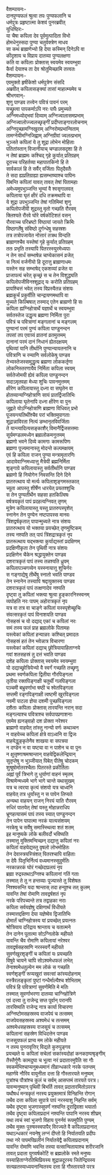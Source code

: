 वैशम्पायनः-  
दानपुण्यफलं श्रुत्वा तपः पुण्यफलानि च  
धर्मपुत्रः प्रहृष्टात्मा केशवं पुनरब्रवीत्  
युधिष्ठिरः-  
या चैषा कपिला देव पूर्वमुत्पादिता विभो  
होमधेनुस्सदा पुण्या चतुर्वक्त्रेण माधव  
सा कथं ब्राह्मणेभ्यो हि देया कस्मिन् दिनेऽपि वा  
कीदृशाय च विप्राय दातव्या पुण्यलक्षणा  
कति वा कपिलाः प्रोक्तास् स्वयमेव स्वयम्भुवा  
कैर्वा देयाश्च ता देव श्रोतुमिच्छामि तत्त्वतः  
वैशम्पायनः-  
एवमुक्तो हृषीकेशो धर्मपुत्रेण संसदि  
अब्रवीत् कपिलासङ्क्यां तासां माहात्म्यमेव च  
श्रीभगवान्-  
शृणु पाण्डव तत्त्वेन पवित्रं पावनं परम्  
यच्छ्रुत्वा पापकर्माऽपि नरः पापैः प्रमुच्यते  
अग्निमध्योद्भवां दिव्याम् अग्निज्वालासमप्रभाम्  
अग्निज्वालोज्ज्वलच्छृङ्गीं प्रदीप्ताङ्गारलोचनाम्  
अग्निपुच्छामग्निखुराम् अग्निरोमप्रभान्विताम्  
तामग्नेयीमग्निजिह्वाम् अग्निग्रीवां ज्वलत्प्रभाम्  
भुञ्जते कपिलां ये तु शूद्रा लोभेन मोहिताः  
पतितांस्तान् विजानीयाच् चण्डालसदृशा हि ते  
न तेषां ब्राह्ममः कश्चिद् गृहे कुर्यात् प्रतिग्रहम्  
दूराच्च परिहर्तव्या महापातकिनो हि ते  
सार्वकालं हि ते सर्वैर् वर्जिताः पितृदैवतैः  
ते सदा ह्यप्रतिग्राह्या ह्यसम्भाष्याश्च पापिनः  
पिबन्ति कपिलां यावत् तावत् तेषां पितामहाः  
अमेध्यमुपभुञ्जन्ति भूम्यां वै श्वसृगालवत्  
कपिलाया घृतं क्षीरं दधि तक्रमथापि वा  
ये शूद्रा उपभुञ्जन्ति तेषां गतिमिमां शृणु  
कपिलोपजीवी शूद्रस्तु मृतो गच्छति रौरवम्  
क्लिश्यते रौरवे घोरे वर्षकोटिशतं वसन्  
रौरवाच्च परिभ्रष्टो विष्ठायां जायते क्रिमिः  
विष्ठागर्तेषु संविष्ठो दुर्गन्धेषु सहस्रशः  
तत्र तत्रोपजायेत नोत्तारं तत्रथ विन्दति  
ब्राह्मणश्चैव यस्तेषां गृहे कुर्यात् प्रतिग्रहम्  
ततः प्रभृति तस्यापि पितरस्स्युरमेध्यपाः  
न तेन सार्धं सम्भाषेन्न चाप्येकासनं व्रजेत्  
स नित्यं वर्जनीयो हि दूरात्तु ब्राह्मणाधमः  
यस्तेन सह सम्भाषेद् एकशय्यां व्रजेत वा  
प्राजापत्यं चरेत् कृच्छ्रं स च तेन विशुद्ध्यति  
कपिलोपजीविनश्शूद्राद् यः करोति प्रतिग्रहम्  
प्रायश्चित्तं भवेत् तस्य विप्रस्यैतन्न संशयः  
ब्रह्मकूर्चं प्रकुर्वीति चान्द्रायणमथापि वा  
मुच्यते किल्बिषात् तस्माद् एतेन ब्राह्मणो हि सः  
कपिला ह्यग्निहोत्रार्थे यज्ञार्थे च स्वयम्भुवा  
सर्वतस्तेज उद्धृत्य ब्रह्मणा निर्मिता पुरा  
पवित्रं च पवित्राणां मङ्गलानां च मङ्गलम्  
पुण्यानां परमं पुण्यं कपिला पाण्डुनन्दन  
तपसां तप एवाग्र्यं व्रातनां व्रतमुत्तमम्  
दानानां परमं दानं निधानं ह्येतदक्षयम्  
पृथिव्यां यानि तीर्थानि पुण्यान्यायतनानि च  
पवित्राणि च रम्याणि सर्वलोकेषु पाण्डव  
तेभ्यस्तेजस्समुद्धृत्य ब्रह्मणा लोककर्तृणा  
लोकनिस्तरणायैव निर्मिता कपिला स्वयम्  
सर्वतेजोमयी ह्येवं कपिला पाण्डुनन्दन  
सदाऽमृतवहा मेध्या शुचिः पावनमुत्तमम्  
क्षीरेण कपिलायास्तु दध्ना वा सघृतेन वा  
होतव्यान्यग्निहोत्राणि सायं प्रातर्द्विजातिभिः  
कपिलाया घृतेनापि दध्ना क्षीरेण वा पुनः  
जुह्वते योऽग्निहोत्राणि ब्राह्मणा विधिवत् प्रभो  
पूजयन्त्यतिथींश्चैव परां भक्तिमुपागताः  
शूद्रान्नाविरता नित्यं डम्भानृतविवर्जिताः  
ते यान्त्यादित्यसङ्काशैर् विमानैर्द्विजसत्तमाः  
सूर्यमण्डलमध्येन ब्रह्मलोकमनुत्तमम्  
ब्रह्मणो भवने दिव्ये कामगाः कामरूपिणः  
ब्रह्मणा पूज्यमानास्तु मोदन्ते कल्पमक्षयम्  
एवं हि कपिला राजन् पुण्या मन्त्रामृतारणिः  
आदावेवाग्निमध्यात्तु मैत्रेयी ब्रह्मनिर्मिता  
शृङ्गाग्रे कपिलायास्तु सर्वतीर्थानि पाण्डव  
ब्रह्मणो हि नियोगेन निवसन्ति दिने दिने  
प्रातरुत्थाय यो मर्त्यः कपिलाशृङ्गमस्तकात्  
च्युता आपस्तु शीर्षेण धारयेत् प्रयतश्शुचिः  
स तेन पुण्यतीर्थेन सहसा हतकिल्विषः  
वर्षत्रयकृतं पापं प्रदहत्यग्निवत् तृणम्  
मूत्रेण कपिलायास्तु यस्तु प्रातरुपस्पृशेत्  
स्नानेन तेन पुण्येन नष्टपापस्स मानवः  
त्रिंशद्वर्षकृतात् पापान्मुच्यते नात्र संशयः  
प्रातरुत्थाय यो भक्तया प्रयच्छेत् तृणमुष्टिकम्  
तस्य नश्यति तत् पापं त्रिंशद्रात्रकृतं नृप  
प्रातरूत्थाय यद्भक्त्या कुर्याद्यस्तां प्रदक्षिणम्  
प्रदक्षिणीकृता तेन पृथिवी नात्र संशयः  
प्रदक्षिणेन चैकेन श्रद्धायुक्तेन पाण्डव  
दशरात्रकृतं पापं तस्य तन्नश्यति ध्रुवम्  
कपिलापञ्चगव्येन यस्स्नायात्तु शुचिर्नरः  
स गङ्गाद्येषु तीर्थेषु स्नातो भवति पाण्डव  
तेन स्नानेन तस्यापि श्रद्दायुक्तस्य पाण्डव  
दशरात्रकृतं पापं तत्क्षणादेव नश्यति  
दृष्ट्वा तु कपिलां भक्त्या श्रुत्वा हुङ्कारनिस्स्वनम्  
व्यपोहति नरः पापम् अहोरात्रकृतं नृप  
यत्र वा तत्र वा चाङ्गे कपिलां यस्स्पृशेच्छुचिः  
संवत्सरकृतं पापं विनाशयति पाण्डव  
गोसहस्रं च यो दद्याद् एकां च कपिलां नरः  
समं तस्य फलं प्राह ब्रह्मलोके पितामहः  
यस्त्वेकां कपिलां हन्यान्नरः कश्चित् प्रमादतः  
गोसहस्रं हतं तेन भवेन्नात्र विचारणा  
यस्त्वेकां कपिलां दद्याच् छ्रोत्रियायाहिताग्नये  
गवां शतसहस्रं तु दत्तं भवति पाण्डव  
दशेह कपिलाः प्रोक्तास् स्वयमेव स्वयम्भुवा  
यो दद्याच्छ्रोत्रियेभ्यो वै स्वर्गं गच्छति तच्छृणु  
प्रथमा स्वर्णकपिला द्वितीया गौरपिङ्गला  
तृतीया रक्तपिङ्गाक्षी चतुर्थीं गलपिङ्गला  
पञ्चमी बभ्रुवर्णाभा षष्ठी च श्वेतपिङ्गला  
सप्तमी रङ्गपिङ्गाक्षी त्वष्टमी खुरपिङ्गला  
नवमी पाटला ज्ञेया दशमी पुच्छपिङ्गला  
दशैताः कपिलाः प्रोक्तास् तारयन्ति नरान् सदा  
मङ्गल्याश्च पवित्राश्च सर्वपापप्रणाशनाः  
एवमेव ह्यनड्वाहो दश प्रोक्ता नरेश्वर  
ब्राह्मणो वाहयेत् तांस्तु नान्यो वर्णः कथञ्चन  
न वाहयेच्च कपिलां क्षेत्रे वाऽध्वनि वा द्विजः  
वाहयेद्धुङ्कृतेनैव शाखया वा सपत्रया  
न दण्डेन न वा यष्ट्या वा न पाशेन च वा पुनः  
न क्षुत्तृष्णाश्रमश्रान्तान् वाहयेद्विकलेन्द्रियान्  
सुतृप्तेषु न भुञ्जीयात् पिबेत् पीतेषु चोदकम्  
शुश्रूषोर्मातरश्चैताः पितरस्ते प्रकीर्तिताः  
अह्नां पूर्वं त्रिभागे तु धुर्याणां वाहनं स्मृतम्  
विश्रामेन्मध्यमे भागे भागे चान्ते यथासुखम्  
यत्र च त्वरया कृत्यं संशयो यत्र चाध्वनि  
वाहयेत् तत्र धुर्यांस्तु न स पापेन लिप्यते  
अन्यथा वाहयन् राजन् निरयं याति रौरवम्  
रुधिरं पातयेत् तेषां यस्तु मोहान्नराधिप  
भ्रूणहत्यासमं पापं तस्य स्यात् पाण्डुनन्दन  
तेन पापेन पापात्मा नरकं यात्यसंशयम्  
नरकेषु च सर्वेषु समास्स्थित्वा शतं शतम्  
इह मानुष्यके लोके बलीवर्दो भविष्यति  
तस्मात्तु मुक्तिमन्विच्छन् दद्यात्तु कपिलां नरः  
कपिलां वाहयेद्यस्तु वृषलो लोभमोहितः  
तेन देवास्त्रयस्त्रिंशत् पितरश्चापि वाहिताः  
स देवैः पितृभिर्नित्यं वध्यमानस्सुदुर्मतिः  
नरकान्नरकं घोरं गच्छेदाप्रलयं नृप  
ब्रह्मा रुद्रस्तथाऽग्निश्च कपिलानां गतिं गताः  
तस्मात् ते तु न हन्तव्याः पूज्यास्ते तु विशेषतः  
निश्श्वसन्ति यदा श्रान्तास् तदा हन्युश्च तत् कुलम्  
यावन्ति तेषां रोमाणि तावद्वर्षशतं नृप  
नरके परिपच्यन्ते तत्र तद्वाहका नराः  
कपिला सर्वयज्ञेषु दक्षिणार्थं विधीयते  
तस्मात्तद्दक्षिणा देया यज्ञेष्वेव द्विजातिभिः  
होमार्तं चाग्निहोत्रस्य यां प्रयच्छेत् प्रयत्नतः  
श्रोत्रियाय दरिद्राय श्रान्ताय च यतात्मने  
तेन दानेन पूतात्मा सोऽग्निलोके महीयते  
यावन्ति चैव रोमाणि कपिलायां नरेश्वर  
तावद्वर्षसहस्राणि नरस्स्वर्गे महीयते  
सुवर्णखुरशृङ्गीं च कपिलां यः प्रयच्छति  
विषुवे चायने चापि सोऽश्वमेधफलं लभेत्  
तेनाश्वमेधतुल्येन मम लोकं स गच्छति  
स्वर्णशृङ्गीं रूप्यखुरां सवत्सां कांस्यदोहनाम्  
वस्त्रैरलङ्कृतां पुष्टां गन्धैर्माल्यैश्च शोभिताम्  
पवित्रं हि पवित्राणां सुवर्णमिति मे मतिः  
तस्मात् सुवर्णाभरणा दातव्या चाग्निहोत्रिणे  
एवं दत्त्वा तु राजेन्द्र सप्त पूर्वान् परानपि  
तारयिष्यति राजेन्द्र नात्र कार्या विचारणा  
अग्निष्टोमसहस्रस्य वाजपेयं च तत्समम्  
वाजपेयसहस्रस्य अश्वमेधं च तत्समम्  
अश्वमेधसहस्रस्य राजसूयं च तत्समम्  
कपिलानां सहस्रेण विधिदत्तेन पाण्डव  
राजसूयफलं प्राप्य मम लोके महीयते  
न तस्य पुनरावृत्तिर् विद्यते कुरुपुङ्गव  
प्रयच्छते यः कपिलां सचेलां सकांस्यदोहां कनकाण्र्यश्रृङ्गीम्  
तैस्तैर्गुणैः कामदुघा च भूत्वा नरं प्रदातारमुपैति सा गौः  
स्वकर्मभिश्चाप्यनुबध्यमानं तीव्रान्धकारे नरके पतन्तम्  
महार्णवे नौरिव वायुनीता दत्ता हि गौस्तारयते मनुष्यम्  
पुत्रांश्च पौत्रांश्च कुलं च सर्वम् आसप्तमं तारयते परत्र।  
यावन्मनुष्यान् पृथिवी बिभर्ति तावत् प्रदातारमितोऽपरत्र  
यथौषधं मन्त्रकृतं नरस्य प्रयुक्तमात्रं विनिहन्ति रोगान्  
तथैव दत्ता कपिला सुपात्रे पापं नरस्याशु निहन्ति सर्वम्  
यथैव दृष्ट्वा भुजगास्सुपर्णं नश्यन्ति दूराद्विवशा भयार्ताः  
तथैव दृष्ट्वा कपिलाप्रदानं नश्यन्ति पापानि नरस्य शीघ्रम्  
यथा त्वचं स्वां भुजगो विहाय पुनर्नवं रूपमुपैति पुण्यम्  
तथैव मुक्तः पुरुषस्स्वपापैर् विरज्यते वै कपिलाप्रदानात्  
यथाऽन्धकारं नयनेषु लग्नं दीप्तो हि निर्यातयति प्रदीपः  
तथा नरे पापमपिप्रलीनं निर्यातयेद्वै कपिलाप्रदानाम्  
यावन्ति रोमाणि भवन्ति तस्या वत्सान्वितायाश्च शरीरजानि  
तावत् प्रदाता युगवर्षकोटिं स ब्रह्मलोके रमते मनुष्यः  
यस्याहिताग्नेरतिथिप्रियस्य शूद्रान्नदूरस्य जितेन्द्रियस्य  
सत्यव्रतस्याध्ययनान्वितस्य दत्ता हि गौस्तारयते परत्र  
